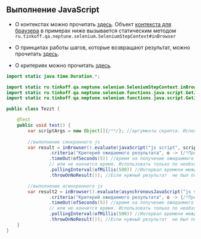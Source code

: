 ## Выполнение JavaScript

- О контекстах можно прочитать [здесь](./../../../core.api/doc/rus/STEPS.MD#Контекст). 
  Объект [контекста для браузера](https://tinkoffcreditsystems.github.io/neptune/selenium/ru/tinkoff/qa/neptune/selenium/SeleniumStepContext.html)
  в примерах ниже вызывается статическим методом `ru.tinkoff.qa.neptune.selenium.SeleniumStepContext#inBrowser`

- О принципах работы шагов, которые возвращают результат, можно
прочитать [здесь](./../../../core.api/doc/rus/STEPS.MD#Шаги,-которые-возвращают-результат).

- О критериях можно прочитать [здесь](./../../../core.api/doc/rus/STEPS.MD#Критерии).

```java
import static java.time.Duration.*;

import static ru.tinkoff.qa.neptune.selenium.SeleniumStepContext.inBrowser;
import static ru.tinkoff.qa.neptune.selenium.functions.java.script.GetJavaScriptResultSupplier.javaScript;
import static ru.tinkoff.qa.neptune.selenium.functions.java.script.GetJavaScriptResultSupplier.asynchronousJavaScript;

public class Tezzt {

    @Test
    public void test() {
        var scriptArgs = new Object[]{/**/}; //аргументы скрипта. Использовать только по необходимости 
        
        //выполнение синхронного js
        var result = inBrowser().evaluate(javaScript("js script", scriptArgs) //Скрипт и аргументы
                .criteria("Критерий ожидаемого результата", o -> {/*Предикат, описывающий критерий*/}) //при необходимости
                .timeOut(ofSeconds(5)) //время на получение ожидаемого результата. Скрипт будет выполняться пока не получится нужный результат 
                // или не кончится время. Использовать только по необходимости 
                .pollingInterval(ofMillis(500)) //Интервал времени между попытками получить ожидаемый результат в рамках времени ожидания
                .throwOnNoResult()); //Если нужный результат  не был получен, будет выброшено исключение

        //выполнение асинхронного js
        var result2 = inBrowser().evaluate(asynchronousJavaScript("js script", scriptArgs) //Скрипт и аргументы
                .criteria("Критерий ожидаемого результата", o -> {/*Предикат, описывающий критерий*/}) //при необходимости
                .timeOut(ofSeconds(5)) //время на получение ожидаемого результата. Скрипт будет выполняться пока не получится нужный результат 
                // или не кончится время. Использовать только по необходимости 
                .pollingInterval(ofMillis(500)) //Интервал времени между попытками получить ожидаемый результат в рамках времени ожидания
                .throwOnNoResult()); //Если нужный результат  не был получен, будет выброшено исключение
    }
}
```